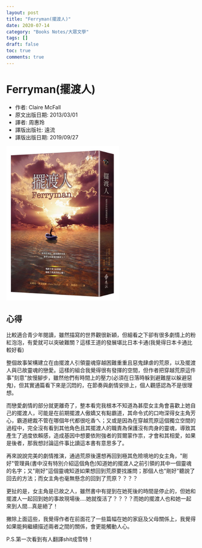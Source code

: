 ```yaml
---
layout: post
title: "Ferryman(擺渡人)"
date: 2020-07-14
category: "Books Notes/大眾文學"
tags: []
draft: false
toc: true
comments: true
---
```


# Ferryman(擺渡人)
* 作者: Claire McFall
* 原文出版日期: 2013/03/01
* 譯者: 周惠玲
* 譯版出版社: 遠流
* 譯版出版日期: 2019/09/27

<img src="/assets/posts/擺渡人.jpg" alt="" width="300"/>
<!-- more -->

## 心得
比較適合青少年閱讀，雖然描寫的世界觀很新穎，但細看之下卻有很多劇情上的粉紅泡泡，有愛就可以突破難關？這樣王道的發展堪比日本卡通(我覺得日本卡通比較好看)

整個故事架構建立在由擺渡人引領靈魂穿越困難重重且惡鬼肆虐的荒原，以及擺渡人與已故靈魂的戀愛。這樣的組合我覺得很有發揮的空間，但作者把穿越荒原這件事"刻意"放慢腳步，雖然他們有時間上的壓力(必須在日落時躲到避難屋以躲避惡鬼)，但其實通篇看下來是沉悶的，在節奏與劇情安排上，個人觀感認為不是很理想。

而戀愛劇情的部分就更離奇了，整本看完我根本不知道為甚麼女主角會喜歡上她自己的擺渡人，可能是在前期擺渡人傲嬌又有點霸道，其命令式的口吻深得女主角芳心，霸道總裁不管在哪個年代都很吃香ㄟ；又或是因為在穿越荒原這個獨立空間的過程中，完全沒有看到其他角色且其擺渡人的職責為保護沒有肉身的靈魂，導致其產生了過度依賴感，造成基因中想要依附強者的賀爾蒙作祟，才會和其相愛，如果是後者，那我想討論這件事比讀這本書有意思多了。

再來說說完美的劇情推演，通過荒原後還想再回到極其危險境地的女主角，"剛好"管理員(書中沒有特別介紹這個角色)知道她的擺渡人之前引領的其中一個靈魂的名字；又"剛好"這個靈魂知道如果想回到荒原要找誰問；那個人也"剛好"聽說了回去的方法；而女主角也毫無懸念的回到了荒原？？？？

更扯的是，女主角是已故之人，雖然書中有提到在她死後的時間是停止的，但她和擺渡人一起回到她的事故現場後....她就復活了？？？？而她的擺渡人也和她一起來到人間...真是絕了！

撇除上面這些，我覺得作者在前面花了一些篇幅在她的家庭及父母關係上，我覺得如果能夠繼續描述兩者之間的關係，會更能觸動人心。

P.S.第一次看到有人翻譯shit成雪特！